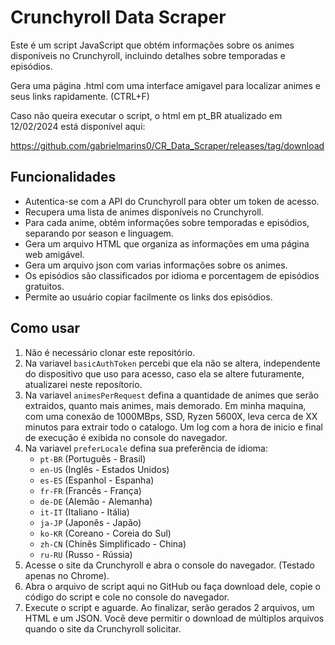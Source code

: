 # Crunchyroll Data Scraper

Este é um script JavaScript que obtém informações sobre os animes disponíveis no Crunchyroll, incluindo detalhes sobre temporadas e episódios.

Gera uma página .html com uma interface amigavel para localizar animes e seus links rapidamente. (CTRL+F)

Caso não queira executar o script, o html em pt_BR atualizado em 12/02/2024 está disponível aqui:

https://github.com/gabrielmarins0/CR_Data_Scraper/releases/tag/download

## Funcionalidades

- Autentica-se com a API do Crunchyroll para obter um token de acesso.
- Recupera uma lista de animes disponíveis no Crunchyroll.
- Para cada anime, obtém informações sobre temporadas e episódios, separando por season e linguagem.
- Gera um arquivo HTML que organiza as informações em uma página web amigável.
- Gera um arquivo json com varias informações sobre os animes.
- Os episódios são classificados por idioma e porcentagem de episódios gratuitos.
- Permite ao usuário copiar facilmente os links dos episódios.

## Como usar

1. Não é necessário clonar este repositório.
2. Na variavel `basicAuthToken` percebi que ela não se altera, independente do dispositivo que uso para acesso, caso ela se altere futuramente, atualizarei neste reposítorio.
3. Na variavel `animesPerRequest` defina a quantidade de animes que serão extraidos, quanto mais animes, mais demorado.
   Em minha maquina, com uma conexão de 1000MBps, SSD, Ryzen 5600X, leva cerca de XX minutos para extrair todo o catalogo. Um log com a hora de inicio e final de execução é exibida no console do navegador.
4. Na variavel `preferLocale` defina sua preferência de idioma:
   - `pt-BR` (Português - Brasil)
   - `en-US` (Inglês - Estados Unidos)
   - `es-ES` (Espanhol - Espanha)
   - `fr-FR` (Francês - França)
   - `de-DE` (Alemão - Alemanha)
   - `it-IT` (Italiano - Itália)
   - `ja-JP` (Japonês - Japão)
   - `ko-KR` (Coreano - Coreia do Sul)
   - `zh-CN` (Chinês Simplificado - China)
   - `ru-RU` (Russo - Rússia)
5. Acesse o site da Crunchyroll e abra o console do navegador. (Testado apenas no Chrome).
6. Abra o arquivo de script aqui no GitHub ou faça download dele, copie o código do script e cole no console do navegador.
7. Execute o script e aguarde. Ao finalizar, serão gerados 2 arquivos, um HTML e um JSON. Você deve permitir o download de múltiplos arquivos quando o site da Crunchyroll solicitar.
